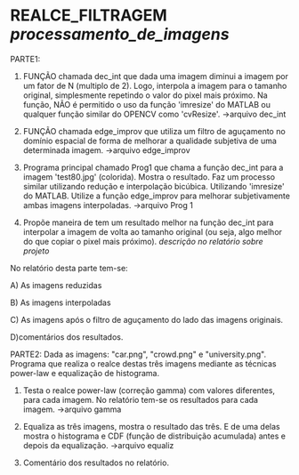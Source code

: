 # REALCE_FILTRAGEM *processamento_de_imagens*

PARTE1:
1) FUNÇÃO chamada dec_int que dada uma imagem diminui a imagem por um
fator de N (multiplo de 2). Logo, interpola a imagem para o tamanho original,
simplesmente repetindo o valor do pixel mais próximo. Na função, NÃO é permitido 
o uso da função 'imresize' do MATLAB ou qualquer função similar do OPENCV como 
'cvResize'. 
->arquivo dec_int

2) FUNÇÃO chamada edge_improv que utiliza um filtro de aguçamento no domínio
espacial de forma de melhorar a qualidade subjetiva de uma determinada imagem.
->arquivo edge_improv

3) Programa principal chamado Prog1 que chama a função dec_int para a imagem 
'test80.jpg' (colorida). Mostra o resultado. Faz um processo similar utilizando
redução e interpolação bicúbica. Utilizando 'imresize' do MATLAB. Utilize a 
função edge_improv para melhorar subjetivamente ambas imagens interpoladas.
->arquivo Prog 1

4) Propõe maneira de tem um resultado melhor na função dec_int para interpolar a
imagem de volta ao tamanho original (ou seja, algo melhor do que copiar o pixel mais
próximo). *descrição no relatório sobre projeto*

No relatório desta parte tem-se:

A) As imagens reduzidas

B) As imagens interpoladas

C) As imagens após o filtro de aguçamento do lado das imagens originais.

D)comentários dos resultados.

PARTE2:
Dada as imagens: "car.png", "crowd.png" e "university.png". Programa que realiza o
realce destas três imagens mediante as técnicas power-law e equalização de histograma.

1) Testa o realce power-law (correção gamma) com valores diferentes, para cada imagem. 
 No relatório tem-se os resultados para cada imagem.
 ->arquivo gamma

2) Equaliza as três imagens, mostra o resultado das três. E de uma delas mostra o
histograma e CDF (função de distribuição acumulada) antes e depois da equalização.
->arquivo equaliz

3) Comentário dos resultados no relatório.
